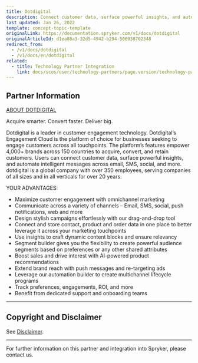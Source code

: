```yaml
---
title: Dotdigital
description: Connect customer data, surface powerful insights, and automate intelligent messages across email, SMS, social, and more by integrating Dotdigital into Spryker Commerce OS.
last_updated: Jan 26, 2022
template: concept-topic-template
originalLink: https://documentation.spryker.com/v1/docs/dotdigital
originalArticleId: d1ea88a3-32d5-4942-b294-506938762348
redirect_from:
  - /v1/docs/dotdigital
  - /v1/docs/en/dotdigital
related:
  - title: Technology Partner Integration
    link: docs/scos/user/technology-partners/page.version/technology-partner-integration.html
---
```


## Partner Information

[ABOUT DOTDIGITAL](https://spryker.com/industry-partner/dotdigital/)

Acquire smarter. Convert faster. Deliver big.

Dotdigital is a leader in customer engagement technology. Dotdigital’s Engagement Cloud is the platform of choice for businesses seeking to engage customers across all touchpoints. The platform’s features empower 4,000+ brands across 150 countries to acquire, convert, and retain customers. Users can connect customer data, surface powerful insights, and automate intelligent messages across email, SMS, social, and more. dotdigital is a global company with over 350 employees, serving companies of all sizes and in all verticals for over 20 years.

YOUR ADVANTAGES:

* Maximize customer engagement with omnichannel marketing
* Communicate across a variety of channels – Email, SMS, social, push notifications, web and more
* Design stylish campaigns effortlessly with our drag-and-drop tool
* Connect and store contact, product and order data in one place to better leverage it across your marketing touchpoints
* Use insights to craft dynamic content blocks and ensure relevancy
* Segment builder gives you the flexibility to create powerful audience segments based on preferences or any other shared attributes
* Boost sales and drive interest with AI-powered product recommendations
* Extend brand reach with push messages and re-targeting ads
* Leverage our automation builder to create multichannel lifecycle programs
* Track preferences, engagements, ROI, and more
* Benefit from dedicated support and onboarding teams

---

## Copyright and Disclaimer

See [Disclaimer](https://github.com/spryker/spryker-documentation).

---
For further information on this partner and integration into Spryker, please contact us.

<div class="hubspot-forms hubspot-forms--docs">
<div class="hubspot-form" id="hubspot-partners-1">
            <div class="script-embed" data-code="
                                            hbspt.forms.create({
				                                portalId: '2770802',
				                                formId: '163e11fb-e833-4638-86ae-a2ca4b929a41',
              	                                onFormReady: function() {
              		                                const hbsptInit = new CustomEvent('hbsptInit', {bubbles: true});
              		                                document.querySelector('#hubspot-partners-1').dispatchEvent(hbsptInit);
              	                                }
				                            });
            "></div>
</div>
</div>
